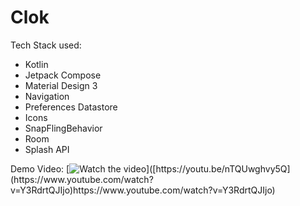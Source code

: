 # Clok
Tech Stack used:
- Kotlin
- Jetpack Compose
- Material Design 3
- Navigation
- Preferences Datastore
- Icons
- SnapFlingBehavior
- Room
- Splash API

Demo Video: 
[![Watch the video]([https://img.youtube.com/vi/nTQUwghvy5Q/default.jpg](https://i9.ytimg.com/vi_webp/Y3RdrtQJIjo/mq2.webp?sqp=CKDIvKYG-oaymwEmCMACELQB8quKqQMa8AEB-AH-CYAC0AWKAgwIABABGH8gFygTMA8=&rs=AOn4CLAoMde8BOsQZFFrY-5IdQZu_Rjhkw)https://i9.ytimg.com/vi_webp/Y3RdrtQJIjo/mq2.webp?sqp=CKDIvKYG-oaymwEmCMACELQB8quKqQMa8AEB-AH-CYAC0AWKAgwIABABGH8gFygTMA8=&rs=AOn4CLAoMde8BOsQZFFrY-5IdQZu_Rjhkw)]([https://youtu.be/nTQUwghvy5Q](https://www.youtube.com/watch?v=Y3RdrtQJIjo)https://www.youtube.com/watch?v=Y3RdrtQJIjo)

